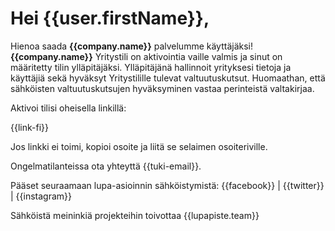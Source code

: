 # Hei {{user.firstName}},

Hienoa saada **{{company.name}}** palvelumme k&auml;ytt&auml;j&auml;ksi! **{{company.name}}** Yritystili on aktivointia vaille valmis ja sinut on m&auml;&auml;ritetty tilin yll&auml;pit&auml;j&auml;ksi. Yll&auml;pit&auml;j&auml;n&auml; hallinnoit yrityksesi tietoja ja k&auml;ytt&auml;ji&auml; sek&auml; hyv&auml;ksyt Yritystilille tulevat valtuutuskutsut. Huomaathan, ett&auml; s&auml;hk&ouml;isten valtuutuskutsujen hyv&auml;ksyminen vastaa perinteist&auml; valtakirjaa.

Aktivoi tilisi oheisella linkill&auml;:

{{link-fi}}

Jos linkki ei toimi, kopioi osoite ja liit&auml; se selaimen osoiteriville.             

Ongelmatilanteissa ota yhteytt&auml; {{tuki-email}}.

P&auml;&auml;set seuraamaan lupa-asioinnin s&auml;hk&ouml;istymist&auml;: {{facebook}} | {{twitter}} | {{instagram}}

S&auml;hk&ouml;ist&auml; meininki&auml; projekteihin toivottaa
{{lupapiste.team}}